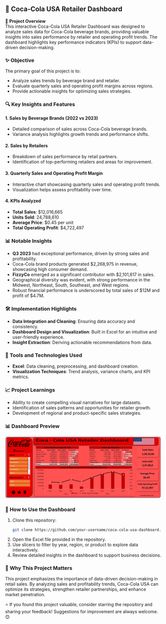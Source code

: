 ## 🥤 Coca-Cola USA Retailer Dashboard

📜 **Project Overview**  
This interactive Coca-Cola USA Retailer Dashboard was designed to analyze sales data for Coca-Cola beverage brands, providing valuable insights into sales performance by retailer and operating profit trends. The dashboard highlights key performance indicators (KPIs) to support data-driven decision-making.

### ✨ **Objective**
The primary goal of this project is to:
- Analyze sales trends by beverage brand and retailer.
- Evaluate quarterly sales and operating profit margins across regions.
- Provide actionable insights for optimizing sales strategies.

### 🔍 **Key Insights and Features**

#### **1. Sales by Beverage Brands (2022 vs 2023)**
- Detailed comparison of sales across Coca-Cola beverage brands.
- Variance analysis highlights growth trends and performance shifts.

#### **2. Sales by Retailers**
- Breakdown of sales performance by retail partners.
- Identification of top-performing retailers and areas for improvement.

#### **3. Quarterly Sales and Operating Profit Margin**
- Interactive chart showcasing quarterly sales and operating profit trends.
- Visualization helps assess profitability over time.

#### **4. KPIs Analyzed**
- **Total Sales**: $12,016,665
- **Units Sold**: 24,788,610
- **Average Price**: $0.45 per unit
- **Total Operating Profit**: $4,722,497

### 📊 **Notable Insights**
- **Q3 2023** had exceptional performance, driven by strong sales and profitability.
- Coca-Cola brand products generated $2,268,975 in revenue, showcasing high consumer demand.
- **FizzyCo** emerged as a significant contributor with $2,101,617 in sales.
- Geographical diversity was evident, with strong performance in the Midwest, Northeast, South, Southeast, and West regions.
- Robust financial performance is underscored by total sales of $12M and profit of $4.7M.

### 🛠️ **Implementation Highlights**
- **Data Integration and Cleaning**: Ensuring data accuracy and consistency.
- **Dashboard Design and Visualization**: Built in Excel for an intuitive and user-friendly experience.
- **Insight Extraction**: Deriving actionable recommendations from data.

### 🌟 **Tools and Technologies Used**
- **Excel**: Data cleaning, preprocessing, and dashboard creation.
- **Visualization Techniques**: Trend analysis, variance charts, and KPI metrics.

### 📈 **Project Learnings**
- Ability to create compelling visual narratives for large datasets.
- Identification of sales patterns and opportunities for retailer growth.
- Development of regional and product-specific sales strategies.
  
### 📊 **Dashboard Preview**
![Coca Cola Retailer Dashboard](https://github.com/JanviDhonde/Excel-CocaCola-Retailer-Dashboard/blob/main/Coca%20Cola%20Retailer%20Dashboard.jpg)

### 📂 **How to Use the Dashboard**
1. Clone this repository:
   ```bash
   git clone https://github.com/your-username/coca-cola-usa-dashboard.git
   ```
2. Open the Excel file provided in the repository.
3. Use slicers to filter by year, region, or product to explore data interactively.
4. Review detailed insights in the dashboard to support business decisions.

### 🌟 **Why This Project Matters**
This project emphasizes the importance of data-driven decision-making in retail sales. By analyzing sales and profitability trends, Coca-Cola USA can optimize its strategies, strengthen retailer partnerships, and enhance market penetration.

⭐ If you found this project valuable, consider starring the repository and sharing your feedback! Suggestions for improvement are always welcome. 😊
